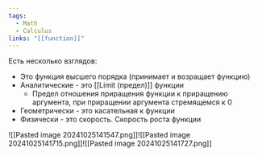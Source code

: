 ```yaml
---
tags:
  - Math
  - Calculus
links: "[[function]]"
---
```

Есть несколько взглядов:
- Это функция высшего порядка (принимает и возращает функцию)
- Аналитические - это [[Limit (предел)]] функции
	- Предел отношения приращения функции к приращению аргумента, при приращении аргумента стремящемся к 0
- Геометрически - это касательная к функции
- Физически - это скорость. Скорость роста функции

![[Pasted image 20241025141547.png]]![[Pasted image 20241025141715.png]]![[Pasted image 20241025141727.png]]